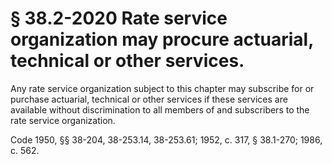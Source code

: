 # § 38.2-2020 Rate service organization may procure actuarial, technical or other services.

<p>Any rate service organization subject to this chapter may subscribe for or purchase actuarial, technical or other services if these services are available without discrimination to all members of and subscribers to the rate service organization.</p><p>Code 1950, §§ 38-204, 38-253.14, 38-253.61; 1952, c. 317, § 38.1-270; 1986, c. 562.</p>